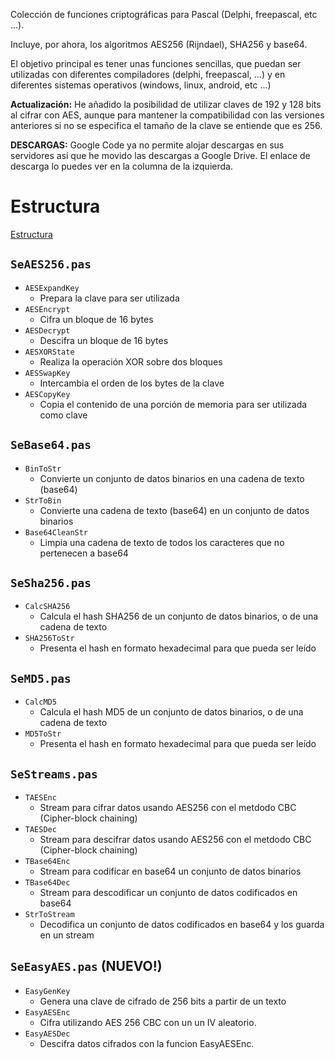 Colección de funciones criptográficas para Pascal (Delphi, freepascal, etc ...).

Incluye, por ahora, los algoritmos AES256 (Rijndael), SHA256 y base64.

El objetivo principal es tener unas funciones sencillas, que puedan ser utilizadas con diferentes compiladores (delphi, freepascal, ...) y en diferentes sistemas operativos (windows, linux, android, etc ...)

**Actualización:** He añadido la posibilidad de utilizar claves de 192 y 128 bits al cifrar con AES, aunque para mantener la compatibilidad  con las versiones anteriores si no se especifica el tamaño de la clave se entiende que es 256.

**DESCARGAS:** Google Code ya no permite alojar descargas en sus servidores así que he movido las descargas a Google Drive. El enlace de descarga lo puedes ver en la columna de la izquierda.

# Estructura #
[Estructura](Estructura.md)

## `SeAES256.pas` ##
  * `AESExpandKey`
    * Prepara la clave para ser utilizada
  * `AESEncrypt`
    * Cifra un bloque de 16 bytes
  * `AESDecrypt`
    * Descifra un bloque de 16 bytes
  * `AESXORState`
    * Realiza la operación XOR sobre dos bloques
  * `AESSwapKey`
    * Intercambia el orden de los bytes de la clave
  * `AESCopyKey`
    * Copia el contenido de una porción de memoria para ser utilizada como clave

## `SeBase64.pas` ##
  * `BinToStr`
    * Convierte un conjunto de datos binarios en una cadena de texto (base64)
  * `StrToBin`
    * Convierte una cadena de texto (base64) en un conjunto de datos binarios
  * `Base64CleanStr`
    * Limpia una cadena de texto de todos los caracteres que no pertenecen a base64

## `SeSha256.pas` ##
  * `CalcSHA256`
    * Calcula el hash SHA256 de un conjunto de datos binarios, o de una cadena de texto
  * `SHA256ToStr`
    * Presenta el hash en formato hexadecimal para que pueda ser leído

## `SeMD5.pas` ##
  * `CalcMD5`
    * Calcula el hash MD5 de un conjunto de datos binarios, o de una cadena de texto
  * `MD5ToStr`
    * Presenta el hash en formato hexadecimal para que pueda ser leído

## `SeStreams.pas` ##
  * `TAESEnc`
    * Stream para cifrar datos usando AES256 con el metdodo CBC (Cipher-block chaining)
  * `TAESDec`
    * Stream para descifrar datos usando AES256 con el metdodo CBC (Cipher-block chaining)
  * `TBase64Enc`
    * Stream para codificar en base64 un conjunto de datos binarios
  * `TBase64Dec`
    * Stream para descodificar un conjunto de datos codificados en base64
  * `StrToStream`
    * Decodifica un conjunto de datos codificados en base64 y los guarda en un stream

## `SeEasyAES.pas` (NUEVO!) ##
  * `EasyGenKey`
    * Genera una clave de cifrado de 256 bits a partir de un texto
  * `EasyAESEnc`
    * Cifra utilizando AES 256 CBC con un un IV aleatorio.
  * `EasyAESDec`
    * Descifra datos cifrados con la funcion EasyAESEnc.
